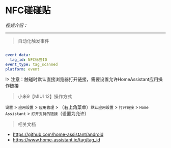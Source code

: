 # NFC碰碰贴

*视频介绍：*

---

> 自动化触发事件
```yaml

event_data:
  tag_id: NFC标签ID
event_type: tag_scanned
platform: event
```

!> 注意：触碰时默认直接浏览器打开链接，需要设置允许HomeAssistant应用操作链接

> 小米9【MIUI 12】操作方式

`设置` > `应用设置` > `应用管理` > （右上角菜单）`默认应用设置` > `打开链接` > `Home Assistant` > `打开支持的链接`（设置为允许）

> 相关文档
- https://github.com/home-assistant/android
- https://www.home-assistant.io/tag/tag_id